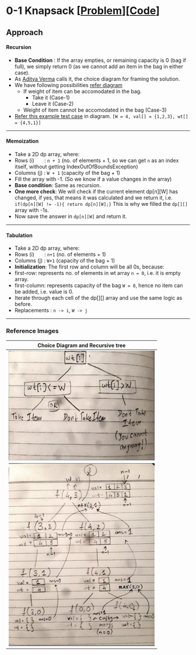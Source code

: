 # 0-1 Knapsack [[Problem](https://www.geeksforgeeks.org/problems/0-1-knapsack-problem0945/1)][[Code](https://github.com/AKR-2803/DSA-Declassified/blob/main/Problems/Dynamic%20Programming/0-1%20Knapsack/codes/Knapsack01.java)]

## Approach
#### Recursion
- **Base Condition** : If the array empties, or remaining capacity is 0 (bag if full), we simply return 0 (as we cannot add an item in the bag in either case).
- As [Aditya Verma](https://www.patreon.com/adityaVerma) calls it, the choice diagram for framing the solution.
- We have following possibilities [refer diagram](https://github.com/AKR-2803/DSA-Declassified/blob/main/Problems/Dynamic%20Programming/0-1%20Knapsack/01_Knapsack/readme.md#reference-images)
  - If weight of item can be accomodated in the bag.
    - Take it (Case-1)
    - Leave it (Case-2)
  - Weight of item cannot be accomodated in the bag (Case-3)
- [Refer this example test case](https://github.com/AKR-2803/DSA-Declassified/blob/main/Problems/Dynamic%20Programming/0-1%20Knapsack/01_Knapsack/readme.md#reference-images) in diagram. `[W = 4, val[] = {1,2,3}, wt[] = {4,5,1}]`
___
#### Memoization
- Take a 2D dp array, where:
 - Rows (i) &nbsp;&nbsp;&nbsp;&nbsp;&nbsp; : `n + 1` (no. of elements + 1, so we can get `n` as an index itself, without getting IndexOutOfBoundsException)
 - Columns (j) : `W + 1` (capacity of the bag + 1)
- Fill the array with -1. (So we know if a value changes in the array)
- **Base condition**: Same as recursion.
- **One more check**: We will check if the current element dp[n][W] has changed, if yes, that means it was calculated and we return it, i.e. `if(dp[n][W] != -1){ return dp[n][W];}` This is why we filled the `dp[][]` array with -1s.
- Now save the answer in `dp[n][W]` and return it.
___
#### Tabulation
- Take a 2D dp array, where:
 - Rows (i) &nbsp;&nbsp;&nbsp;&nbsp;&nbsp; : `n+1` (no. of elements + 1)
 - Columns (j) : `W+1` (capacity of the bag + 1)
- **Initialization**: The first row and column will be all 0s, because:
 - first-row: represents no. of elements in wt array `n = 0`, i.e. it is empty array.
 - first-column: represents capacity of the bag `W = 0`, hence no item can be added, i.e. value is 0.
- Iterate through each cell of the dp[][] array and use the same logic as before. 
- Replacements : `n -> i`, `W -> j`
___
### Reference Images
| Choice Diagram and Recursive tree                                                    | 
|--------------------------------------------------------------------------------------| 
| <img src="./images/01-01-Knapsack_1.jpg" height="300" width="400" alt="Screenshot"/> |
| <img src="./images/01-01-Knapsack_2.jpg" height="500" width="400" alt="Screenshot"/> |